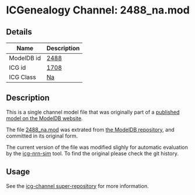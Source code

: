 # ICGenealogy Channel: 2488\_na.mod

## Details

Name | Description
---- | -----------
ModelDB id | [2488](http://senselab.med.yale.edu/ModelDB/ShowModel.cshtml?model=2488)
ICG id | [1708](http://icg.neurotheory.ox.ac.uk/channels/2/1708)
ICG Class | [Na](http://icg.neurotheory.ox.ac.uk/channels/2)

## Description

This is a single channel model file that was originally part of a [published model on the ModelDB website](http://senselab.med.yale.edu/mModelDB/ShowModel.cshtml?model=2488).


The file [2488\_na.mod](2488_na.mod) was extrated from [the ModelDB repository](http://senselab.med.yale.edu/ModelDB/ShowModel.cshtml?model=2488), and committed in its original form.

The current version of the file was modified slighly for automatic evaluation by the [icg-nrn-sim](https://github.com/icgenealogy/icg-nrn-sim) tool. To find the original please check the git history.


## Usage

See the [icg-channel super-repository](https://github.com/icgenealogy/icg-channels) for more information.